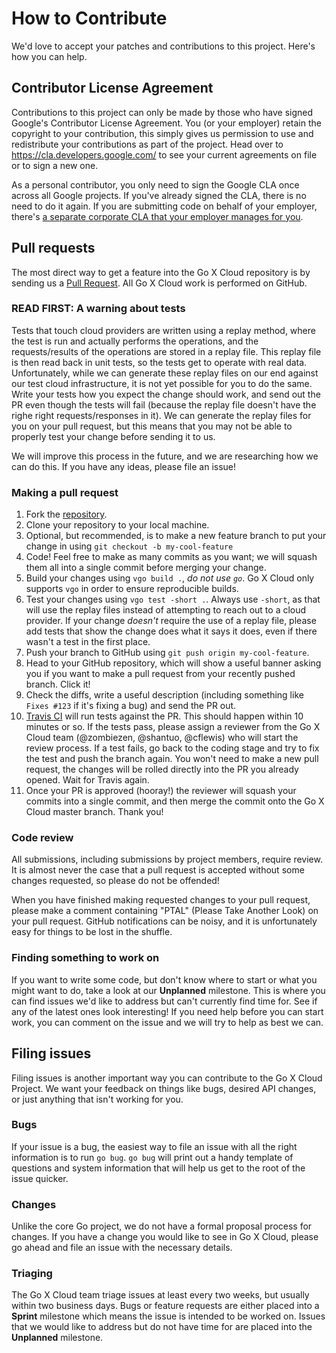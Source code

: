 # How to Contribute

We'd love to accept your patches and contributions to this project. Here's how you can help.

## Contributor License Agreement

Contributions to this project can only be made by those who have signed Google's Contributor License
Agreement. You (or your employer) retain the copyright to your contribution,
this simply gives us permission to use and redistribute your contributions as
part of the project. Head over to <https://cla.developers.google.com/> to see
your current agreements on file or to sign a new one.

As a personal contributor, you only need to sign the Google CLA once across all Google projects. If you've already signed the CLA, there is no need to do it again. If you are submitting code on behalf of your employer, there's [a separate corporate CLA that your employer manages for you](https://opensource.google.com/docs/cla/#external-contributors).

## Pull requests
The most direct way to get a feature into the Go X Cloud repository is by sending us a [Pull Request](https://help.github.com/articles/about-pull-requests/). All Go X Cloud work is performed on GitHub.

### READ FIRST: A warning about tests
Tests that touch cloud providers are written using a replay method, where the test is run and actually performs the operations, and the requests/results of the operations are stored in a replay file. This replay file is then read back in unit tests, so the tests get to operate with real data. Unfortunately, while we can generate these replay files on our end against our test cloud infrastructure, it is not yet possible for you to do the same. Write your tests how you expect the change should work, and send out the PR even though the tests will fail (because the replay file doesn't have the righe right requests/responses in it). We can generate the replay files for you on your pull request, but this means that you may not be able to properly test your change before sending it to us.

We will improve this process in the future, and we are researching how we can do this. If you have any ideas, please file an issue!

### Making a pull request
1. Fork the [repository](https://github.com/google/go-x-cloud).
1. Clone your repository to your local machine.
1. Optional, but recommended, is to make a new feature branch to put your change in using `git checkout -b my-cool-feature`
1. Code! Feel free to make as many commits as you want; we will squash them all into a single commit before merging your change.
1. Build your changes using `vgo build .`, _do not use `go`_. Go X Cloud only supports `vgo` in order to ensure reproducible builds.
1. Test your changes using `vgo test -short .`. Always use `-short`, as that will use the replay files instead of attempting to reach out to a cloud provider. If your change _doesn't_ require the use of a replay file, please add tests that show the change does what it says it does, even if there wasn't a test in the first place. 
1. Push your branch to GitHub using `git push origin my-cool-feature`.
1. Head to your GitHub repository, which will show a useful banner asking you if you want to make a pull request from your recently pushed branch. Click it!
1. Check the diffs, write a useful description (including something like `Fixes #123` if it's fixing a bug) and send the PR out.
1. [Travis CI](http://travis-ci.com) will run tests against the PR. This should happen within 10 minutes or so. If the tests pass, please assign a reviewer from the Go X Cloud team (@zombiezen, @shantuo, @cflewis) who will start the review process. If a test fails, go back to the coding stage and try to fix the test and push the branch again. You won't need to make a new pull request, the changes will be rolled directly into the PR you already opened. Wait for Travis again. 
1. Once your PR is approved (hooray!) the reviewer will squash your commits into a single commit, and then merge the commit onto the Go X Cloud master branch. Thank you!

### Code review
All submissions, including submissions by project members, require review. It is almost never the case that a pull request is accepted without some changes requested, so please do not be offended!

When you have finished making requested changes to your pull request, please make
a comment containing "PTAL" (Please Take Another Look) on your pull request.
GitHub notifications can be noisy, and it is unfortunately easy for things to be lost in the shuffle.

### Finding something to work on
If you want to write some code, but don't know where to start or what you might want to do, take a look at our **Unplanned** milestone. This is where you can find issues we'd like to address but can't currently find time for. See if any of the latest ones look interesting! If you need help before you can start work, you can comment on the issue and we will try to help as best we can.

## Filing issues
Filing issues is another important way you can contribute to the Go X Cloud Project. We want your feedback on things like bugs, desired API changes, or just anything that isn't working for you.

### Bugs
If your issue is a bug, the easiest way to file an issue with all the right information is to run `go bug`. `go bug` will print out a handy template of questions and system information that will help us get to the root of the issue quicker.

### Changes
Unlike the core Go project, we do not have a formal proposal process for changes. If you have a change you would like to see in Go X Cloud, please go ahead and file an issue with the necessary details.

### Triaging
The Go X Cloud team triage issues at least every two weeks, but usually within two business days. Bugs or feature requests are either placed into a **Sprint** milestone which means the issue is intended to be worked on. Issues that we would like to address but do not have time for are placed into the **Unplanned** milestone.
